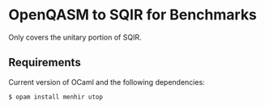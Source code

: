 # OpenQASM to SQIR for Benchmarks

Only covers the unitary portion of SQIR.

## Requirements
Current version of OCaml and the following dependencies:
```
$ opam install menhir utop
```
